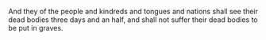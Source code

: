 And they of the people and kindreds and tongues and nations shall see their dead bodies three days and an half, and shall not suffer their dead bodies to be put in graves.
